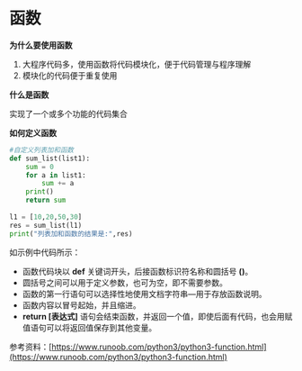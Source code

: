 # 函数

**为什么要使用函数**

1. 大程序代码多，使用函数将代码模块化，便于代码管理与程序理解
2. 模块化的代码便于重复使用

**什么是函数**

实现了一个或多个功能的代码集合

**如何定义函数**

```python
#自定义列表加和函数
def sum_list(list1):
    sum = 0
    for a in list1:
        sum += a
    print()
    return sum
    
l1 = [10,20,50,30]
res = sum_list(l1)
print("列表加和函数的结果是:",res)
```

如示例中代码所示：

* 函数代码块以 **def** 关键词开头，后接函数标识符名称和圆括号 **\(\)**。
* 圆括号之间可以用于定义参数，也可为空，即不需要参数。
* 函数的第一行语句可以选择性地使用文档字符串—用于存放函数说明。
* 函数内容以冒号起始，并且缩进。
* **return \[表达式\]** 语句会结束函数，并返回一个值，即使后面有代码，也会用赋值语句可以将返回值保存到其他变量。





参考资料：[https://www.runoob.com/python3/python3-function.html](https://www.runoob.com/python3/python3-function.html)

